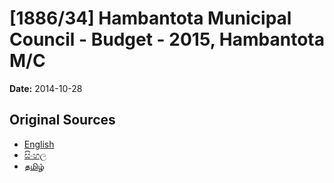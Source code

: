 # [1886/34] Hambantota Municipal Council - Budget - 2015, Hambantota M/C

**Date:** 2014-10-28

## Original Sources

- [English](https://documents.gov.lk/view/extra-gazettes/2014/10/1886-34_E.pdf)
- [සිංහල](https://documents.gov.lk/view/extra-gazettes/2014/10/1886-34_S.pdf)
- [தமிழ்](https://documents.gov.lk/view/extra-gazettes/2014/10/1886-34_T.pdf)
